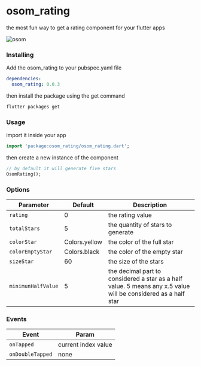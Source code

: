 # osom_rating

the most fun way to get a rating component for your flutter apps

![osom](https://user-images.githubusercontent.com/461124/51090657-3758d500-174d-11e9-9d49-1798960dc2b0.gif)

### Installing

Add the osom_rating to your pubspec.yaml file

```yaml
dependencies:
  osom_rating: 0.0.3
```

then install the package using the get command

```bash
flutter packages get
```

### Usage

import it inside your app

```dart
import 'package:osom_rating/osom_rating.dart';
```

then create a new instance of the component

```dart
// by default it will generate five stars
OsomRating();
```

### Options

| Parameter          | Default       | Description                                                                                                    |
| ------------------ | ------------- | -------------------------------------------------------------------------------------------------------------- |
| `rating`           | 0             | the rating value                                                                                               |
| `totalStars`       | 5             | the quantity of stars to generate                                                                              |
| `colorStar`        | Colors.yellow | the color of the full star                                                                                     |
| `colorEmptyStar`   | Colors.black  | the color of the empty star                                                                                    |
| `sizeStar`         | 60            | the size of the stars                                                                                          |
| `minimunHalfValue` | 5             | the decimal part to considered a star as a half value. 5 means any x.5 value will be considered as a half star |

### Events

| Event            | Param               |
| ---------------- | ------------------- |
| `onTapped`       | current index value |
| `onDoubleTapped` | none                |
